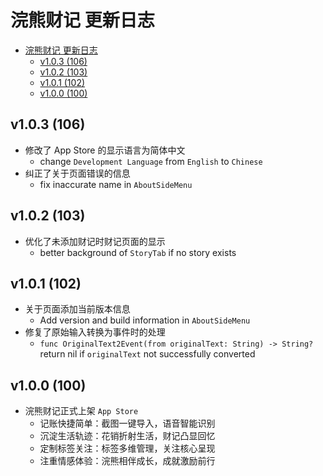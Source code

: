 # 浣熊财记 更新日志

- [浣熊财记 更新日志](#浣熊财记-更新日志)
  - [v1.0.3 (106)](#v103-106)
  - [v1.0.2 (103)](#v102-103)
  - [v1.0.1 (102)](#v101-102)
  - [v1.0.0 (100)](#v100-100)

## v1.0.3 (106)

* 修改了 App Store 的显示语言为简体中文
  * change `Development Language` from `English` to `Chinese`
* 纠正了关于页面错误的信息
  * fix inaccurate name in `AboutSideMenu`

## v1.0.2 (103)

* 优化了未添加财记时财记页面的显示
  * better background of `StoryTab` if no story exists

## v1.0.1 (102)

* 关于页面添加当前版本信息
  * Add version and build information in `AboutSideMenu`
* 修复了原始输入转换为事件时的处理
  * `func OriginalText2Event(from originalText: String) -> String?` return nil if `originalText` not successfully converted

## v1.0.0 (100)

* 浣熊财记正式上架 `App Store`
  * 记账快捷简单：截图一键导入，语音智能识别
  * 沉淀生活轨迹：花销折射生活，财记凸显回忆
  * 定制标签关注：标签多维管理，关注核心呈现
  * 注重情感体验：浣熊相伴成长，成就激励前行